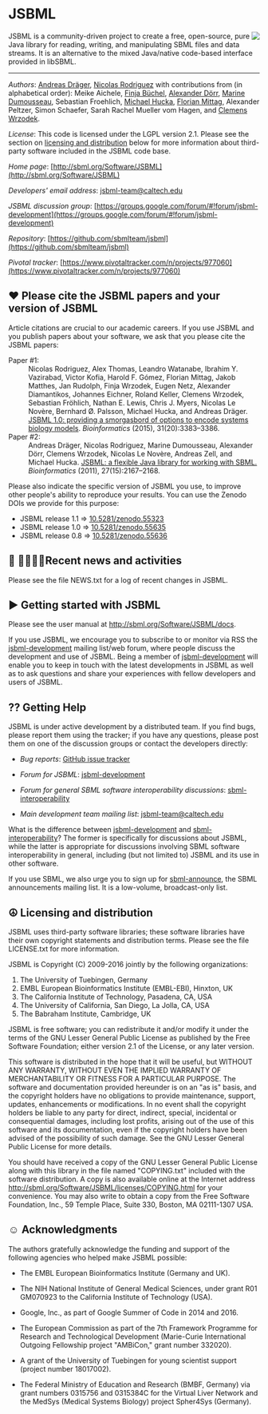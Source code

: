 JSBML
=====

<img align="right" src="https://raw.githubusercontent.com/sbmlteam/jsbml/update-readme/.graphics/jsbml_logo_200px.png"> JSBML is a community-driven project to create a free, open-source, pure Java library for reading, writing, and manipulating SBML files and data streams. It is an alternative to the mixed Java/native code-based interface provided in libSBML. 

----
*Authors*: [Andreas Dräger](http://sbrg.ucsd.edu/researchers/draeger/), [Nicolas Rodriguez](http://lenoverelab.org/members/Nicolas_Rodriguez/) with contributions from (in alphabetical order): Meike Aichele, [Finja Büchel](http://www.ra.cs.uni-tuebingen.de/mitarb/buechel/), [Alexander Dörr](http://www.cogsys.cs.uni-tuebingen.de/mitarb/doerr/), [Marine Dumousseau](https://sourceforge.net/u/marine3/profile/), Sebastian Froehlich, [Michael Hucka](http://www.cds.caltech.edu/~mhucka), [Florian Mittag](http://www.cogsys.cs.uni-tuebingen.de/mitarb/mittag/), Alexander Peltzer, Simon Schaefer, Sarah Rachel Mueller vom Hagen, and [Clemens Wrzodek](http://www.cogsys.cs.uni-tuebingen.de/mitarb/wrzodek/).

*License*: This code is licensed under the LGPL version 2.1.  Please see the section on [licensing and distribution](#-licensing-and-distribution) below for more information about third-party software included in the JSBML code base.

*Home page*: [http://sbml.org/Software/JSBML](http://sbml.org/Software/JSBML)

*Developers' email address*: [jsbml-team@caltech.edu](mailto:jsbml-team@caltech.edu)

*JSBML discussion group*: [https://groups.google.com/forum/#!forum/jsbml-development](https://groups.google.com/forum/#!forum/jsbml-development)

*Repository*: [https://github.com/sbmlteam/jsbml](https://github.com/sbmlteam/jsbml)

*Pivotal tracker*: [https://www.pivotaltracker.com/n/projects/977060](https://www.pivotaltracker.com/n/projects/977060)


♥️ Please cite the JSBML papers and your version of JSBML
---------------------------------------------------------

Article citations are crucial to our academic careers.  If you use JSBML and you publish papers about your software, we ask that you please cite the JSBML papers:

<dl>
<dt>Paper #1:</dt>
<dd>Nicolas Rodriguez, Alex Thomas, Leandro Watanabe, Ibrahim Y. Vazirabad, Victor Kofia, Harold F. Gómez, Florian Mittag, Jakob Matthes, Jan Rudolph, Finja Wrzodek, Eugen Netz, Alexander Diamantikos, Johannes Eichner, Roland Keller, Clemens Wrzodek, Sebastian Fröhlich, Nathan E. Lewis, Chris J. Myers, Nicolas Le Novère, Bernhard Ø. Palsson, Michael Hucka, and Andreas Dräger. <a href="http://bioinformatics.oxfordjournals.org/content/31/20/3383">JSBML 1.0: providing a smorgasbord of options to encode systems biology models</a>. <i>Bioinformatics</i> (2015), 31(20):3383&ndash;3386.</dd>

<dt>Paper #2:</dt>
<dd>Andreas Dräger, Nicolas Rodriguez, Marine Dumousseau, Alexander Dörr, Clemens Wrzodek, Nicolas Le Novère, Andreas Zell, and Michael Hucka. <a href="http://bioinformatics.oxfordjournals.org/content/27/15/2167">JSBML: a flexible Java library for working with SBML.</a> <i>Bioinformatics</i> (2011), 27(15):2167–2168.</dd>
</dl>

Please also indicate the specific version of JSBML you use, to improve other people's ability to reproduce your results.  You can use the Zenodo DOIs we provide for this purpose:

* JSBML release 1.1 &rArr; [10.5281/zenodo.55323](http://dx.doi.org/10.5281/zenodo.55323)
* JSBML release 1.0 &rArr; [10.5281/zenodo.55635](http://dx.doi.org/10.5281/zenodo.55635)
* JSBML release 0.8 &rArr; [10.5281/zenodo.55636](http://dx.doi.org/10.5281/zenodo.55636)


📰 Recent news and activities
--------------------------

Please see the file NEWS.txt for a log of recent changes in JSBML.


► Getting started with JSBML
----------------------------

Please see the user manual at http://sbml.org/Software/JSBML/docs.

If you use JSBML, we encourage you to subscribe to or monitor via RSS the [jsbml-development](https://groups.google.com/forum/#!forum/jsbml-development) mailing list/web forum, where people discuss the development and use of JSBML.  Being a member of [jsbml-development](https://groups.google.com/forum/#!forum/jsbml-development) will enable you to keep in touch with the latest developments in JSBML as well as to ask questions and share your experiences with fellow developers and users of JSBML.


⁇ Getting Help
------------

JSBML is under active development by a distributed team.  If you find bugs, please report them using the tracker; if you have any questions, please post them on one of the discussion groups or contact the developers directly:

* *Bug reports*: [GitHub issue tracker](https://github.com/sbmlteam/jsbml/issues)

* *Forum for JSBML*: [jsbml-development](https://groups.google.com/forum/#!forum/jsbml-development)

* *Forum for general SBML software interoperability discussions*: [sbml-interoperability](https://groups.google.com/forum/#!forum/sbml-interoperability)

* *Main development team mailing list*: [jsbml-team@caltech.edu](mailto:jsbml-team@caltech.edu)

What is the difference between [jsbml-development](https://groups.google.com/forum/#!forum/jsbml-development) and [sbml-interoperability](https://groups.google.com/forum/#!forum/sbml-interoperability)?  The former is specifically for discussions about JSBML, while the latter is appropriate for discussions involving SBML software interoperability in general, including (but not limited to) JSBML and its use in other software.

If you use SBML, we also urge you to sign up for [sbml-announce](https://groups.google.com/forum/#!forum/sbml-announce), the SBML announcements mailing list.  It is a low-volume, broadcast-only list.


☮ Licensing and distribution
----------------------------

JSBML uses third-party software libraries; these software libraries have their own copyright statements and distribution terms.  Please see the file LICENSE.txt for more information.

JSBML is Copyright (C) 2009-2016 jointly by the following organizations:

1. The University of Tuebingen, Germany
2. EMBL European Bioinformatics Institute (EMBL-EBI), Hinxton, UK
3. The California Institute of Technology, Pasadena, CA, USA
4. The University of California, San Diego, La Jolla, CA, USA
5. The Babraham Institute, Cambridge, UK

JSBML is free software; you can redistribute it and/or modify it under the terms of the GNU Lesser General Public License as published by the Free Software Foundation; either version 2.1 of the License, or any later version.

This software is distributed in the hope that it will be useful, but WITHOUT ANY WARRANTY, WITHOUT EVEN THE IMPLIED WARRANTY OF MERCHANTABILITY OR FITNESS FOR A PARTICULAR PURPOSE.  The software and documentation provided hereunder is on an "as is" basis, and the copyright holders have no obligations to provide maintenance, support, updates, enhancements or modifications.  In no event shall the copyright holders be liable to any party for direct, indirect, special, incidental or consequential damages, including lost profits, arising out of the use of this software and its documentation, even if the copyright holders have been advised of the possibility of such damage.  See the GNU Lesser General Public License for more details.

You should have received a copy of the GNU Lesser General Public License along with this library in the file named "COPYING.txt" included with the software distribution.  A copy is also available online at the Internet address http://sbml.org/Software/JSBML/licenses/COPYING.html for your convenience.  You may also write to obtain a copy from the Free Software Foundation, Inc., 59 Temple Place, Suite 330, Boston, MA 02111-1307 USA.


☺ Acknowledgments
-----------------------

The authors gratefully acknowledge the funding and support of the following agencies who helped make JSBML possible:

* The EMBL European Bioinformatics Institute (Germany and UK).

* The NIH National Institute of General Medical Sciences, under grant R01 GM070923 to the California Institute of Technology (USA).

* Google, Inc., as part of Google Summer of Code in 2014 and 2016.

* The European Commission as part of the 7th Framework Programme for Research and Technological Development (Marie-Curie International Outgoing Fellowship project "AMBiCon," grant number 332020).

* A grant of the University of Tuebingen for young scientist support (project number 18017002).

* The Federal Ministry of Education and Research (BMBF, Germany) via grant numbers 0315756 and 0315384C for the Virtual Liver Network and the MedSys (Medical Systems Biology) project Spher4Sys (Germany).
